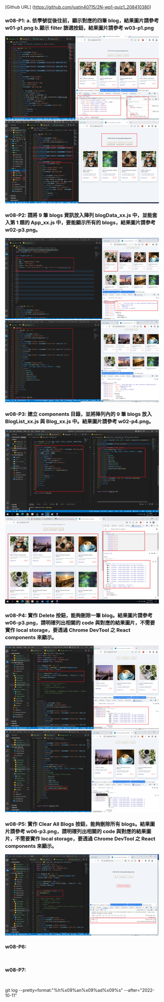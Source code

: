 [Github URL] (https://github.com/justin40715/2N-wp1-quiz1_208410380)

### w08-P1: a. 依學號從後往前，顯示對應的四筆 blog，結果圖片請參考 w01-p1.png b.顯示 filter 篩選按鈕，結果圖片請參考 w03-p1.png

![](1a.png)
![](1b.png)

### w08-P2: 請將 9 筆 blogs 資訊放入陣列 blogData_xx.js 中，並能套入第 1 題的 App_xx.js 中，要能顯示所有的 blogs，結果圖片請參考 w02-p3.png。

![](2.png)
![](2-1.png)

### w08-P3: 建立 components 目錄，並將陣列內的 9 筆 blogs 放入 BlogList_xx.js 與 Blog_xx.js 中。結果圖片請參考 w02-p4.png。

![](3.png)
![](3-1.png)

### w08-P4: 實作 Delete 按鈕，能夠刪除一筆 blog。結果圖片請參考 w06-p3.png，請明確列出相關的 code 與對應的結果圖片，不需要實作 local storage，要透過 Chrome DevTool 之 React components 來顯示。

![](4.png)
![](4-1.png)

### w08-P5: 實作 Clear All Blogs 按鈕，能夠刪除所有 blogs。結果圖片請參考 w06-p3.png，請明確列出相關的 code 與對應的結果圖片，不需要實作 local storage，要透過 Chrome DevTool 之 React components 來顯示。

![](5.png)

### w08-P6:

![]()

### w08-P7:

![]()

git log --pretty=format:"%h%x09%an%x09%ad%x09%s" --after="2022-10-11"
